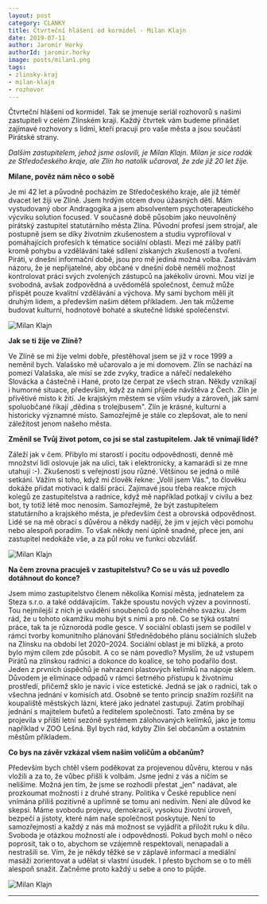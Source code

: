 ```yaml
---
layout: post
category: CLANKY
title: Čtvrteční hlášení od kormidel - Milan Klajn
date: 2019-07-11
author: Jaromír Horký
authorId: jaromir.horky
image: posts/milan1.png   
tags: 
- zlinsky-kraj
- milan-klajn
- rozhovor
---
```

Čtvrteční hlášení od kormidel. Tak se jmenuje seriál rozhovorů s našimi zastupiteli v celém Zlínském kraji. Každý čtvrtek vám budeme přinášet zajímavé rozhovory s lidmi, kteří pracují pro vaše města a jsou součástí Pirátské strany.

*Dalším zastupitelem, jehož jsme oslovili, je Milan Klajn. Milan je sice rodák ze Středočeského kraje, ale Zlín ho natolik učaroval, že zde již 20 let žije.* 

**Milane, pověz nám něco o sobě**

Je mi 42 let a původně pocházím ze Středočeského kraje, ale již téměř dvacet let žiji ve Zlíně. Jsem hrdým otcem dvou úžasných dětí. Mám vystudovaný obor Andragogika a jsem absolventem psychoterapeutického výcviku solution focused. V současné době působím jako neuvolněný pirátský zastupitel statutárního města Zlína. Původní profesí jsem strojař, ale postupně jsem se díky životním zkušenostem a studiu vyprofiloval v pomáhajících profesích k tématice sociální oblasti.  Mezi mé záliby patří kromě pohybu a vzdělávání také sdílení získaných zkušeností a tvoření. Piráti, v dnešní informační době, jsou pro mě jediná možná volba. Zastávám názoru, že je nepřijatelné, aby občané v dnešní době neměli možnost kontrolovat práci svých zvolených zástupců na jakékoliv úrovni. Mou vizí je svobodná, avšak zodpovědná a uvědomělá společnost, čemuž může přispět pouze kvalitní vzdělávání a výchova. My sami bychom měli jít druhým lidem, a především našim dětem příkladem. Jen tak můžeme budovat kulturní, hodnotově bohaté a skutečné lidské společenství. 

![Milan Klajn](https://zlinsky.pirati.cz/assets/img/posts/milan2.JPG)

**Jak se ti žije ve Zlíně?**

Ve Zlíně se mi žije velmi dobře, přestěhoval jsem se již v roce 1999 a neměnil bych. Valašsko mě učarovalo a je mi domovem. Zlín se nachází na pomezí Valašska, ale mísí se zde zvyky, tradice a nářečí nedalekého Slovácka a částečně i Hané, proto lze čerpat ze všech stran. Někdy vznikají i humorné situace, především, když za námi přijede návštěva z Čech. Zlín je přívětivé místo k žití. Je krajským městem se vším všudy a zároveň, jak sami spoluobčané říkají „dědina s trolejbusem". Zlín je krásné, kulturní a historicky významné místo. Samozřejmě je stále co zlepšovat, ale to není záležitost jenom našeho města.

**Změnil se Tvůj život potom, co jsi se stal zastupitelem. Jak tě vnímají lidé?**

Záleží jak v čem. Přibylo mi starostí i pocitu odpovědnosti, denně mě množství lidí oslovuje jak na ulici, tak i elektronicky, a kamarádi si ze mne utahují :-). Zkušenosti s veřejností jsou různé. Většinou se jedná o milé setkání. Vážím si toho, když mi člověk řekne: „Volil jsem Vás.", to člověku dokáže přidat motivaci k další práci. Zajímavé jsou třeba reakce mých kolegů ze zastupitelstva a radnice, když mě například potkají v civilu a bez bot, ty totiž létě moc nenosím. Samozřejmě, že být zastupitelem statutárního a krajského města, je především čest a obrovská odpovědnost. Lidé se na mě obrací s důvěrou a někdy nadějí, že jim v jejich věci pomohu nebo alespoň poradím. To však někdy není úplně snadné, přece jen, ani zastupitel nedokáže vše, a za půl roku ve funkci obzvlášť.

![Milan Klajn](https://zlinsky.pirati.cz/assets/img/posts/milan3.jpg)

**Na čem zrovna pracuješ v zastupitelstvu? Co se u vás už povedlo dotáhnout do konce?**

Jsem mimo zastupitelstvo členem několika Komisí města, jednatelem za Steza s.r.o. a také oddávajícím. Takže spoustu nových výzev a povinností. Tou nejmilejší z nich je uvádění snoubenců do společného svazku. Jsem rád, že u tohoto okamžiku mohu být s nimi a pro ně. Co se týká ostatní práce, tak ta je různorodá podle gesce. V sociální oblasti jsem se podílel v rámci tvorby komunitního plánování Střednědobého plánu sociálních služeb na Zlínsku na období let 2020–2024. Sociální oblast je mi blízká, a proto bylo mým cílem zde působit. A co se nám povedlo? Myslím, že už vstupem Pirátů na zlínskou radnici a dokonce do koalice, se toho podařilo dost. Jeden z prvních úspěchů je nahrazení plastových kelímků na nápoje sklem. Důvodem je eliminace odpadů v rámci šetrného přístupu k životnímu prostředí, přičemž sklo je navíc i více estetické. Jedná se jak o radnici, tak o všechna jednání v komisích atd. Osobně se tento princip snažím rozšířit na koupaliště městských lázní, které jako jednatel zastupuji. Zatím probíhají jednání s majitelem bufetů a ředitelem společnosti. Tato změna by se projevila v příští letní sezóně systémem zálohovaných kelímků, jako je tomu například v ZOO Lešná. Byl bych rád, kdyby Zlín šel občanům a ostatním městům příkladem.

**Co bys na závěr vzkázal všem našim voličům a občanům?**

Především bych chtěl všem poděkovat za projevenou důvěru, kterou v nás vložili a za to, že vůbec přišli k volbám. Jsme jedni z vás a ničím se nelišíme. Možná jen tím, že jsme se rozhodli přestat „jen" nadávat, ale prozkoumat možnosti i z druhé strany. Politika v České republice není vnímána příliš pozitivně a upřímně se tomu ani nedivím. Není ale důvod ke skepsi. Máme svobodu projevu, demokracii, vysokou životní úroveň, bezpečí a jistoty, které nám naše společnost poskytuje. Není to samozřejmostí a každý z nás má možnost se vyjádřit a přiložit ruku k dílu. Svoboda je otázkou možností ale i odpovědnosti. Pokud bych mohl o něco poprosit, tak o to, abychom se vzájemně respektovali, nenapadali a nestrašili se. Vím, že je někdy těžké se v záplavě informací a mediální masáži zorientovat a udělat si vlastní úsudek. I přesto bychom se o to měli alespoň snažit. Začněme proto každý u sebe a ono to půjde.

![Milan Klajn](https://zlinsky.pirati.cz/assets/img/posts/milan4.jpg)

---
